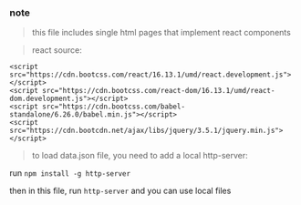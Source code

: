 ### note
> this file includes single html pages that implement react components

> react source:
```
<script src="https://cdn.bootcss.com/react/16.13.1/umd/react.development.js"></script>
<script src="https://cdn.bootcss.com/react-dom/16.13.1/umd/react-dom.development.js"></script>
<script src="https://cdn.bootcss.com/babel-standalone/6.26.0/babel.min.js"></script>
<script src="https://cdn.bootcdn.net/ajax/libs/jquery/3.5.1/jquery.min.js"></script>
```

> to load data.json file, you need to add a local http-server:

run `npm install -g http-server` 

then in this file, run `http-server` and you can use local files